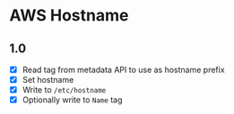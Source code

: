 # AWS Hostname

## 1.0

* [x] Read tag from metadata API to use as hostname prefix
* [x] Set hostname
* [x] Write to `/etc/hostname`
* [x] Optionally write to `Name` tag
